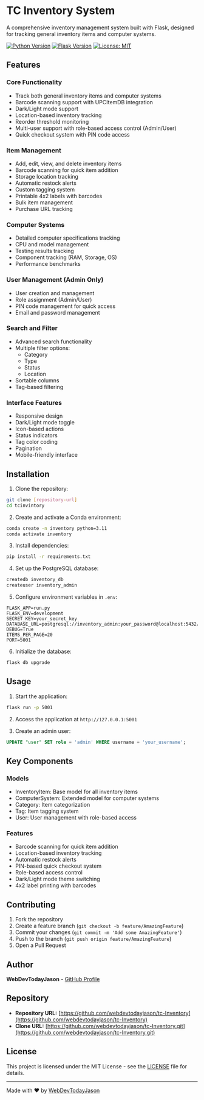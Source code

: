 # TC Inventory System

A comprehensive inventory management system built with Flask, designed for tracking general inventory items and computer systems.

[![Python Version](https://img.shields.io/badge/python-3.11-blue.svg)](https://www.python.org/downloads/release/python-3118/)
[![Flask Version](https://img.shields.io/badge/flask-3.1.0-green.svg)](https://flask.palletsprojects.com/)
[![License: MIT](https://img.shields.io/badge/License-MIT-yellow.svg)](https://opensource.org/licenses/MIT)

## Features

### Core Functionality
- Track both general inventory items and computer systems
- Barcode scanning support with UPCItemDB integration
- Dark/Light mode support
- Location-based inventory tracking
- Reorder threshold monitoring
- Multi-user support with role-based access control (Admin/User)
- Quick checkout system with PIN code access

### Item Management
- Add, edit, view, and delete inventory items
- Barcode scanning for quick item addition
- Storage location tracking
- Automatic restock alerts
- Custom tagging system
- Printable 4x2 labels with barcodes
- Bulk item management
- Purchase URL tracking

### Computer Systems
- Detailed computer specifications tracking
- CPU and model management
- Testing results tracking
- Component tracking (RAM, Storage, OS)
- Performance benchmarks

### User Management (Admin Only)
- User creation and management
- Role assignment (Admin/User)
- PIN code management for quick access
- Email and password management

### Search and Filter
- Advanced search functionality
- Multiple filter options:
  - Category
  - Type
  - Status
  - Location
- Sortable columns
- Tag-based filtering

### Interface Features
- Responsive design
- Dark/Light mode toggle
- Icon-based actions
- Status indicators
- Tag color coding
- Pagination
- Mobile-friendly interface

## Installation

1. Clone the repository:

```bash
git clone [repository-url]
cd tcinvintory
```

2. Create and activate a Conda environment:

```bash
conda create -n inventory python=3.11
conda activate inventory
```

3. Install dependencies:

```bash
pip install -r requirements.txt
```

4. Set up the PostgreSQL database:

```bash
createdb inventory_db
createuser inventory_admin
```

5. Configure environment variables in `.env`:

```
FLASK_APP=run.py
FLASK_ENV=development
SECRET_KEY=your_secret_key
DATABASE_URL=postgresql://inventory_admin:your_password@localhost:5432/inventory_db
DEBUG=True
ITEMS_PER_PAGE=20
PORT=5001
```

6. Initialize the database:

```bash
flask db upgrade
```

## Usage

1. Start the application:

```bash
flask run -p 5001
```

2. Access the application at `http://127.0.0.1:5001`

3. Create an admin user:

```sql
UPDATE "user" SET role = 'admin' WHERE username = 'your_username';
```

## Key Components

### Models
- InventoryItem: Base model for all inventory items
- ComputerSystem: Extended model for computer systems
- Category: Item categorization
- Tag: Item tagging system
- User: User management with role-based access

### Features
- Barcode scanning for quick item addition
- Location-based inventory tracking
- Automatic restock alerts
- PIN-based quick checkout system
- Role-based access control
- Dark/Light mode theme switching
- 4x2 label printing with barcodes

## Contributing

1. Fork the repository
2. Create a feature branch (`git checkout -b feature/AmazingFeature`)
3. Commit your changes (`git commit -m 'Add some AmazingFeature'`)
4. Push to the branch (`git push origin feature/AmazingFeature`)
5. Open a Pull Request

## Author

**WebDevTodayJason** - [GitHub Profile](https://github.com/webdevtodayjason)

## Repository

- **Repository URL:** [https://github.com/webdevtodayjason/tc-Inventory](https://github.com/webdevtodayjason/tc-Inventory)
- **Clone URL:** [https://github.com/webdevtodayjason/tc-Inventory.git](https://github.com/webdevtodayjason/tc-Inventory.git)

## License

This project is licensed under the MIT License - see the [LICENSE](LICENSE) file for details.

---
Made with ❤️ by [WebDevTodayJason](https://github.com/webdevtodayjason)

